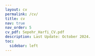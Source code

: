 ```yaml
---
layout: cv
permalink: /cv/
title: cv
nav: true
nav_order: 5
cv_pdf: Sepehr_Harfi_CV.pdf
description: Last Update: October 2024.
toc:
  sidebar: left
---
```

